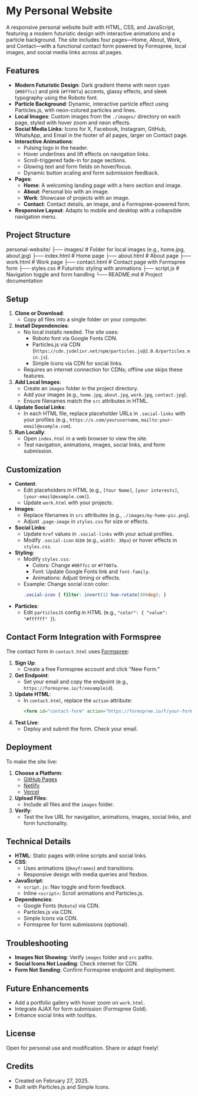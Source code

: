 # My Personal Website

A responsive personal website built with HTML, CSS, and JavaScript, featuring a modern futuristic design with interactive animations and a particle background. The site includes four pages—Home, About, Work, and Contact—with a functional contact form powered by Formspree, local images, and social media links across all pages.

## Features
- **Modern Futuristic Design**: Dark gradient theme with neon cyan (`#00ffcc`) and pink (`#ff007a`) accents, glassy effects, and sleek typography using the Roboto font.
- **Particle Background**: Dynamic, interactive particle effect using Particles.js, with neon-colored particles and lines.
- **Local Images**: Custom images from the `./images/` directory on each page, styled with hover zoom and neon effects.
- **Social Media Links**: Icons for X, Facebook, Instagram, GitHub, WhatsApp, and Email in the footer of all pages, larger on Contact page.
- **Interactive Animations**:
  - Pulsing logo in the header.
  - Hover underlines and lift effects on navigation links.
  - Scroll-triggered fade-in for page sections.
  - Glowing text and form fields on hover/focus.
  - Dynamic button scaling and form submission feedback.
- **Pages**:
  - **Home**: A welcoming landing page with a hero section and image.
  - **About**: Personal bio with an image.
  - **Work**: Showcase of projects with an image.
  - **Contact**: Contact details, an image, and a Formspree-powered form.
- **Responsive Layout**: Adapts to mobile and desktop with a collapsible navigation menu.

## Project Structure
personal-website/
├── images/           # Folder for local images (e.g., home.jpg, about.jpg)
├── index.html       # Home page
├── about.html       # About page
├── work.html        # Work page
├── contact.html     # Contact page with Formspree form
├── styles.css       # Futuristic styling with animations
├── script.js        # Navigation toggle and form handling
└── README.md        # Project documentation


## Setup
1. **Clone or Download**:
   - Copy all files into a single folder on your computer.
2. **Install Dependencies**:
   - No local installs needed. The site uses:
     - Roboto font via Google Fonts CDN.
     - Particles.js via CDN (`https://cdn.jsdelivr.net/npm/particles.js@2.0.0/particles.min.js`).
     - Simple Icons via CDN for social links.
   - Requires an internet connection for CDNs; offline use skips these features.
3. **Add Local Images**:
   - Create an `images` folder in the project directory.
   - Add your images (e.g., `home.jpg`, `about.jpg`, `work.jpg`, `contact.jpg`).
   - Ensure filenames match the `src` attributes in HTML.
4. **Update Social Links**:
   - In each HTML file, replace placeholder URLs in `.social-links` with your profiles (e.g., `https://x.com/yourusername`, `mailto:your-email@example.com`).
5. **Run Locally**:
   - Open `index.html` in a web browser to view the site.
   - Test navigation, animations, images, social links, and form submission.

## Customization
- **Content**:
  - Edit placeholders in HTML (e.g., `[Your Name]`, `[your interests]`, `[your-email@example.com]`).
  - Update `work.html` with your projects.
- **Images**:
  - Replace filenames in `src` attributes (e.g., `./images/my-home-pic.png`).
  - Adjust `.page-image` in `styles.css` for size or effects.
- **Social Links**:
  - Update `href` values in `.social-links` with your actual profiles.
  - Modify `.social-icon` size (e.g., `width: 30px`) or hover effects in `styles.css`.
- **Styling**:
  - Modify `styles.css`:
    - Colors: Change `#00ffcc` or `#ff007a`.
    - Font: Update Google Fonts link and `font-family`.
    - Animations: Adjust timing or effects.
  - Example: Change social icon color:
    ```css
    .social-icon { filter: invert(1) hue-rotate(300deg); }
    ```
- **Particles**:
  - Edit `particlesJS` config in HTML (e.g., `"color": { "value": "#ffffff" }`).

## Contact Form Integration with Formspree
The contact form in `contact.html` uses [Formspree](https://formspree.io/):
1. **Sign Up**:
   - Create a free Formspree account and click "New Form."
2. **Get Endpoint**:
   - Set your email and copy the endpoint (e.g., `https://formspree.io/f/xexampleid`).
3. **Update HTML**:
   - In `contact.html`, replace the `action` attribute:
     ```html
     <form id="contact-form" action="https://formspree.io/f/your-form-id" method="POST">
     ```
4. **Test Live**:
   - Deploy and submit the form. Check your email.

## Deployment
To make the site live:
1. **Choose a Platform**:
   - [GitHub Pages](https://pages.github.com/)
   - [Netlify](https://www.netlify.com/)
   - [Vercel](https://vercel.com/)
2. **Upload Files**:
   - Include all files and the `images` folder.
3. **Verify**:
   - Test the live URL for navigation, animations, images, social links, and form functionality.

## Technical Details
- **HTML**: Static pages with inline scripts and social links.
- **CSS**:
  - Uses animations (`@keyframes`) and transitions.
  - Responsive design with media queries and flexbox.
- **JavaScript**:
  - `script.js`: Nav toggle and form feedback.
  - Inline `<script>`: Scroll animations and Particles.js.
- **Dependencies**:
  - Google Fonts (`Roboto`) via CDN.
  - Particles.js via CDN.
  - Simple Icons via CDN.
  - Formspree for form submissions (optional).

## Troubleshooting
- **Images Not Showing**: Verify `images` folder and `src` paths.
- **Social Icons Not Loading**: Check internet for CDN.
- **Form Not Sending**: Confirm Formspree endpoint and deployment.

## Future Enhancements
- Add a portfolio gallery with hover zoom on `work.html`.
- Integrate AJAX for form submission (Formspree Gold).
- Enhance social links with tooltips.

## License
Open for personal use and modification. Share or adapt freely!

## Credits
- Created on February 27, 2025.
- Built with Particles.js and Simple Icons.